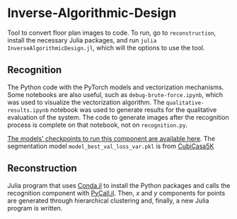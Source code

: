 # Inverse-Algorithmic-Design

Tool to convert floor plan images to code.
To run, go to `reconstruction`, install the necessary Julia packages, and run `julia InverseAlgorithmicDesign.jl`, which will the options to use the tool.

## Recognition

The Python code with the PyTorch models and vectorization mechanisms.
Some notebooks are also useful, such as `debug-brute-force.ipynb`, which was used to visualize the vectorization algorithm.
The `qualitative-results.ipynb` notebook was used to generate results for the qualitative evaluation of the system.
The code to generate images after the recognition process is complete on that notebook, not on `recognition.py`.

[The models' checkpoints to run this component are available here](https://drive.google.com/file/d/1Q-7QlcAJ2W6pFxYvO-GZ8Pnax3MRSaUT/view?usp=sharing).
The segmentation model `model_best_val_loss_var.pkl` is from [CubiCasa5K](https://github.com/CubiCasa/CubiCasa5k)

## Reconstruction

Julia program that uses [Conda.jl](https://github.com/JuliaPy/Conda.jl) to install the Python packages and calls the recognition component with [PyCall.jl](https://github.com/JuliaPy/PyCall.jl).
Then, $x$ and $y$ components for points are generated through hierarchical clustering and, finally, a new Julia program is written.
